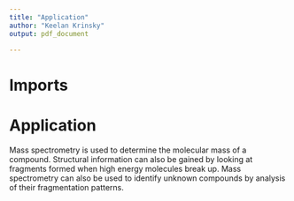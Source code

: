 ```yaml
---
title: "Application"
author: "Keelan Krinsky"
output: pdf_document

---
```


# Imports

# Application
Mass spectrometry is used to determine the molecular mass of a compound. Structural information can also be gained by looking at fragments formed when high energy molecules break up. 
Mass spectrometry can also be used to identify unknown compounds by analysis of their fragmentation patterns. 
